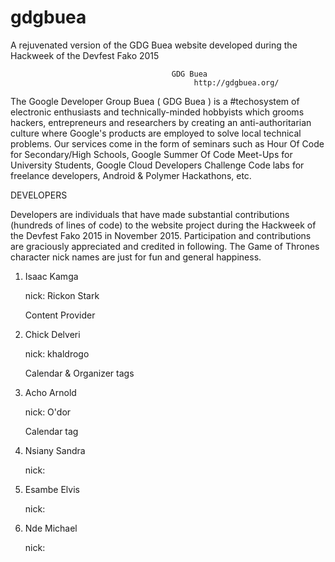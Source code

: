 # gdgbuea
A rejuvenated version of the GDG Buea website developed during the Hackweek of the Devfest Fako 2015

										GDG Buea
      				                         http://gdgbuea.org/
The Google Developer Group Buea ( GDG Buea ) is a #techosystem of electronic enthusiasts and technically-minded hobbyists which grooms hackers, entrepreneurs and researchers by creating an anti-authoritarian culture where Google's products are employed to solve local technical problems. Our services come in the form of seminars such as Hour Of Code for Secondary/High Schools, Google Summer Of Code Meet-Ups for University Students, Google Cloud Developers Challenge Code labs for freelance developers, Android & Polymer Hackathons, etc.

DEVELOPERS

Developers are individuals that have made substantial contributions (hundreds of lines of code) to the website project during the Hackweek of the Devfest Fako 2015 in November 2015. Participation and contributions are graciously appreciated and credited in following. The Game of Thrones character nick names are just for fun and general happiness.

1. Isaac Kamga

   nick: Rickon Stark

   Content Provider


2. Chick Delveri

   nick: khaldrogo

   Calendar & Organizer tags

   
3. Acho Arnold

   nick: O'dor

   Calendar tag

4. Nsiany Sandra

   nick: 



5. Esambe Elvis

   nick: 

   

5. Nde Michael

   nick: 

   
